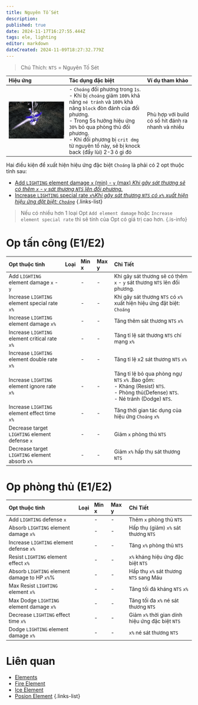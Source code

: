 ```yaml
---
title: Nguyên Tố Sét
description: 
published: true
date: 2024-11-17T16:27:55.444Z
tags: ele, lighting
editor: markdown
dateCreated: 2024-11-09T18:27:32.779Z
---
```


> Chú Thích: `NTS` = Nguyên Tố Sét

| Hiệu ứng | Tác dụng đặc biệt | Ví dụ tham khảo |
|:---------|:------------------|:------|
| ![ele-lighting-spec.gif](/assets/elements/ele-lighting-spec.gif) | - `Choáng` đối phương trong `1s`.<br> - Khi bị `choáng` giảm `100%` khả năng `né tránh` và `100%` khả năng `block` đòn đánh của đối phương.<br>- Trong 5s hưởng hiệu ứng `30%` bỏ qua phòng thủ đối phương.<br>- Khi đối phương bị `crit dmg` từ nguyên tố này, sẽ bị knock back (đẩy lùi) 2-3 ô gì đó | Phù hợp với build có số hit đánh ra nhanh và nhiều |
Hai điều kiện để xuất hiện hiệu ứng đặc biệt `Choáng` là phải có 2 opt thuộc tính sau: 
- [Add `LIGHTING` element damage `x` (min) - `y` (max) *Khi gây sát thương sẽ có thêm `x` - `y` sát thương `NTS` lên đối phương.*](https://wiki.mu0rs.com/vi/elements#opt-thu%E1%BB%99c-t%C3%ADnh-e1e2)
- [Increase `LIGHTING` special rate `x%`*Khi gây sát thương `NTS` có `x%` xuất hiện hiệu ứng đặt biệt: `Choáng`*](https://wiki.mu0rs.com/vi/elements#opt-%C4%91%E1%BA%B7c-bi%E1%BB%87t-e3)
{.links-list}

> Nếu có nhiều hơn 1 loại Opt `Add element damage` hoặc `Increase element special rate` thì sẽ tính của Opt có giá trị cao hơn.
{.is-info}

# Op tấn công (E1/E2)

| Opt thuộc tinh | Loại | Min x | Max y | Chi Tiết |
|:---------------|:----:|:------|:------|:---------|
| Add `LIGHTING` element damage `x` - `y` | <span class="mdi mdi-sword"/> | - | - | Khi gây sát thương sẽ có thêm `x` - `y` sát thương `NTS` lên đối phương. |
| Increase `LIGHTING` element special rate `x%` | <span class="mdi mdi-sword"/> | - | - | Khi gây sát thương `NTS` có `x%` xuất hiện hiệu ứng đặt biệt: `Choáng` |
| Increase `LIGHTING` element damage `x%` | <span class="mdi mdi-sword"/> | - | - | Tăng thêm sát thương `NTS` `x%` |
| Increase `LIGHTING` element critical rate `x%` | <span class="mdi mdi-sword"/> | - | - | Tăng tỉ lệ sát thương `NTS` chí mạng `x%` |
| Increase `LIGHTING` element double rate `x%` | <span class="mdi mdi-sword"/> | - | - | Tăng tỉ lệ x2 sát thương `NTS` `x%` |
| Increase `LIGHTING` element ignore rate `x%` | <span class="mdi mdi-sword"/> | - | - | Tăng tỉ lệ bỏ qua phòng ngự `NTS` `x%` .Bao gồm:<br>- Kháng (Resist) `NTS`.<br>- Phòng thủ(Defense) `NTS`.<br>- Né tránh (Dodge) `NTS`. ||
| Increase `LIGHTING` element effect time `x%` | <span class="mdi mdi-sword"/> | - | - | Tăng thời gian tác dụng của hiệu ứng `Choáng` `x%` |
| Decrease target `LIGHTING` element defense `x` | <span class="mdi mdi-sword"/> | - | - | Giảm `x` phòng thủ `NTS` |
| Decrease target `LIGHTING` element absorb `x%` | <span class="mdi mdi-sword"/> | - | - | Giảm `x%` hấp thụ sát thương `NTS` |

# Op phòng thủ (E1/E2)

| Opt thuộc tinh | Loại | Min x | Max y | Chi Tiết |
|:---------------|:----:|:------|:------|:---------|
| Add `LIGHTING` defense `x` | <span class="mdi mdi-shield"/> | - | - | Thêm `x` phòng thủ `NTS` |
| Absorb `LIGHTING` element damage `x%` | <span class="mdi mdi-shield"/> | - | - | Hấp thụ (giảm) `x%` sát thương `NTS` |
| Increase `LIGHTING` element defense `x%` | <span class="mdi mdi-shield"/> | - | - | Tăng `x%` phòng thủ `NTS` |
| Resist `LIGHTING` element effect `x%` | <span class="mdi mdi-shield"/> | - | - | `x%` kháng hiệu ứng đặc biệt `NTS` |
| Absorb `LIGHTING` element damage to HP `x%`%| <span class="mdi mdi-shield"/> | - | - | Hấp thụ `x%` sát thương `NTS` sang Máu |
| Max Resist `LIGHTING` element `x%` | <span class="mdi mdi-shield"/> | - | - | Tăng tối đá kháng `NTS` `x%` |
| Max Dodge `LIGHTING` element damage `x%` | <span class="mdi mdi-shield"/> | - | - | Tăng tối đa `x%` né sát thương `NTS` |
| Decrease `LIGHTING` effect time `x%` | <span class="mdi mdi-shield"/> | - | - | Giảm `x%` thời gian dính hiệu ứng đặc biệt `NTS` |
| Dodge `LIGHTING` element damage `x%` | <span class="mdi mdi-shield"/> | - | - | `x%` né sát thương `NTS` |

# Liên quan
- [Elements](/vi/elements)
- [Fire Element](/vi/elements/fire)
- [Ice Element](/vi/elements/ice)
- [Posion Element](/vi/elements/posion)
{.links-list}